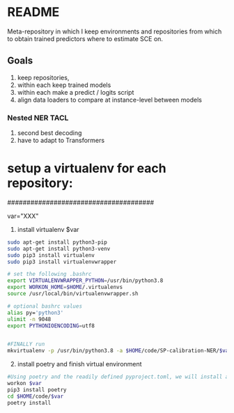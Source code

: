 # README #

Meta-repository in which I keep environments and repositories
from which to obtain trained predictors where to estimate SCE on.

## Goals

1. keep repositories, 
2. within each keep trained models
3. within each make a predict / logits script
4. align data loaders to compare at instance-level between models


### Nested NER TACL

1. second best decoding 
2. have to adapt to Transformers


# setup a virtualenv for each repository:

######################################

var="XXX"

1. install virtualenv $var


```sh
sudo apt-get install python3-pip
sudo apt-get install python3-venv
sudo pip3 install virtualenv
sudo pip3 install virtualenvwrapper

# set the following .bashrc
export VIRTUALENVWRAPPER_PYTHON=/usr/bin/python3.8
export WORKON_HOME=$HOME/.virtualenvs
source /usr/local/bin/virtualenvwrapper.sh

# optional bashrc values
alias py='python3'
ulimit -n 9048
export PYTHONIOENCODING=utf8


#FINALLY run 
mkvirtualenv -p /usr/bin/python3.8 -a $HOME/code/SP-calibration-NER/$var $var
```

2. install poetry and finish virtual environment

```sh
#Using poetry and the readily defined pyproject.toml, we will install all required packages
workon $var
pip3 install poetry
cd $HOME/code/$var
poetry install
```